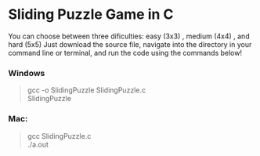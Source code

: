 # Sliding Puzzle Game in C  
You can choose between three dificulties: easy (3x3) , medium (4x4) , and hard (5x5)
Just download the source file, navigate into the directory in your command line or terminal, and run the code using the commands below!
  
### Windows
> gcc -o SlidingPuzzle SlidingPuzzle.c  
> SlidingPuzzle
  
### Mac:  
> gcc SlidingPuzzle.c  
> ./a.out  
